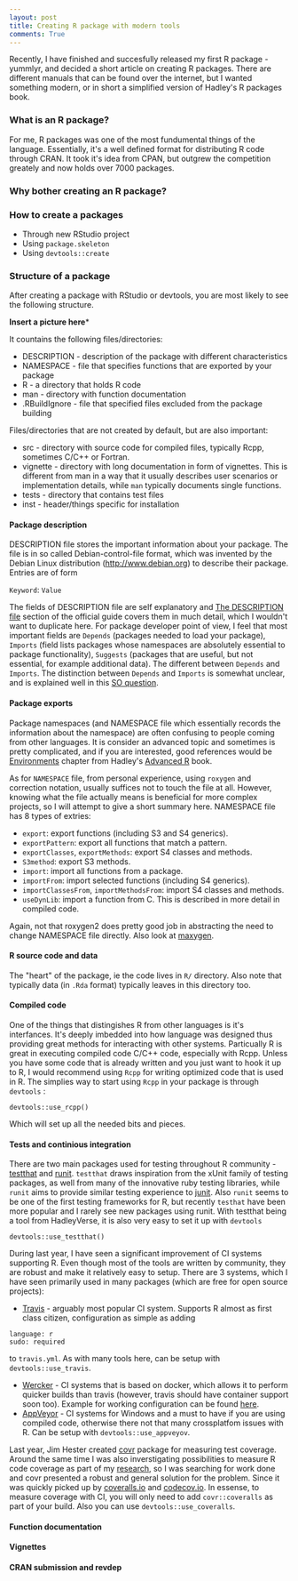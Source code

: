 ```yaml
---
layout: post
title: Creating R package with modern tools
comments: True
---
```


Recently, I have finished and succesfully released my first R package - yummlyr, and decided a short article on creating R packages. There are different manuals that can be found over the internet, but I wanted something modern, or in short a simplified version of Hadley's R packages book. 

### What is an R package?

For me, R packages was one of the most fundumental things of the language. Essentially, it's a well defined format for distributing R code through CRAN. It took it's idea from CPAN, but outgrew the competition greately and now holds over 7000 packages. 

### Why bother creating an R package?

### How to create a packages

* Through new RStudio project
* Using `package.skeleton`
* Using `devtools::create`

### Structure of a package

After creating a package with RStudio or devtools, you are most likely to see the following structure. 

**Insert a picture here***

It countains the following files/directories:

* DESCRIPTION - description of the package with different characteristics
* NAMESPACE - file that specifies functions that are exported by your package 
* R - a directory that holds R code
* man - directory with function documentation
* .RBuildIgnore - file that specified files excluded from the package building

Files/directories that are not created by default, but are also important:

* src - directory with source code for compiled files, typically Rcpp, sometimes C/C++ or Fortran.
* vignette - directory with long documentation in form of vignettes. This is different from man in a way that it usually describes user scenarios or implementation details, while `man` typically documents single functions.
* tests - directory that contains test files
* inst - header/things specific for installation

#### Package description

DESCRIPTION file stores the important information about your package. The file is in so called Debian-control-file format, which was invented by the Debian Linux distribution (http://www.debian.org) to describe their package. Entries are of form

`Keyword`: `Value`

The fields of DESCRIPTION file are self explanatory and [The DESCRIPTION file](https://cran.r-project.org/doc/manuals/r-release/R-exts.html#The-DESCRIPTION-file) section of the official guide covers them in much detail, which I wouldn't want to duplicate here. For package developer point of view, I feel that most important fields are `Depends` (packages needed to load your package), `Imports` (field lists packages whose namespaces are absolutely essential to package functionality), `Suggests` (packages that are useful, but not essential, for example additional data). The different between `Depends` and `Imports`. The distinction between `Depends` and `Imports` is somewhat unclear, and is explained well in this [SO question](http://stackoverflow.com/questions/8637993/better-explanation-of-when-to-use-imports-depends).

#### Package exports

Package namespaces (and NAMESPACE file which essentially records the information about the namespace) are often confusing to people coming from other languages. It is consider an advanced topic and sometimes is pretty complicated, and if you are interested, good references would be [Environments](http://adv-r.had.co.nz/Environments.html) chapter from Hadley's [Advanced R](http://adv-r.had.co.nz/) book. 

As for `NAMESPACE` file, from personal experience, using `roxygen` and correction notation, usually suffices not to touch the file at all. However, knowing what the file actually means is beneficial for more complex projects, so I will attempt to give a short summary here. NAMESPACE file has 8 types of extries:

* `export`: export functions (including S3 and S4 generics).
* `exportPattern`: export all functions that match a pattern.
* `exportClasses`, `exportMethods`: export S4 classes and methods.
* `S3method`: export S3 methods.
* `import`: import all functions from a package.
* `importFrom`: import selected functions (including S4 generics).
* `importClassesFrom`, `importMethodsFrom`: import S4 classes and methods.
* `useDynLib`: import a function from C. This is described in more detail in compiled code.

Again, not that roxygen2 does pretty good job in abstracting the need to change NAMESPACE file directly. Also look at [maxygen](https://github.com/gaborcsardi/maxygen).

#### R source code and data

The "heart" of the package, ie the code lives in `R/` directory. Also note that typically data (in `.Rda` format) typically leaves in this directory too.

#### Compiled code

One of the things that distingishes R from other languages is it's interfances. It's deeply imbedded into how language was designed thus providing great methods for interacting with other systems. Particually R is great in executing compiled code C/C++ code, especially with Rcpp. Unless you have some code that is already written and you just want to hook it up to R, I would recommend using `Rcpp` for writing optimized code that is used in R. The simplies way to start using `Rcpp` in your package is through `devtools` : 

```
devtools::use_rcpp()
```

Which will set up all the needed bits and pieces. 

#### Tests and continious integration

There are two main packages used for testing throughout R community - [testthat](https://github.com/hadley/testthat) and [runit](https://cran.fhcrc.org/web/packages/RUnit/index.html). `testthat` draws inspiration from the xUnit family of testing packages, as well from many of the innovative ruby testing libraries, while `runit` aims to provide similar testing experience to [junit](http://junit.org/). Also `runit` seems to be one of the first testing frameworks for R, but recently `testhat` have been more popular and I rarely see new packages using runit. With testthat being a tool from HadleyVerse, it is also very easy to set it up with `devtools`

```
devtools::use_testthat()
```

During last year, I have seen a significant improvement of CI systems supporting R. Even though most of the tools are written by community, they are robust and make it relatively easy to setup. There are 3 systems, which I have seen primarily used in many packages (which are free for open source projects):

* [Travis](https://travis-ci.org) - arguably most popular CI system. Supports R almost as first class citizen, configuration as simple as adding 
```
language: r
sudo: required
```
to `travis.yml`. As with many tools here, can be setup with `devtools::use_travis`.

* [Wercker](https://wercker.com) - CI systems that is based on docker, which allows it to perform quicker builds than travis (however, travis should have container support soon too). Example for working configuration can be found [here](https://github.com/jimhester/lintr/blob/master/wercker.yml).
* [AppVeyor](http://www.appveyor.com/) - CI systems for Windows and a must to have if you are using compiled code, otherwise there not that many crossplatfom issues with R. Can be setup with `devtools::use_appveyov`.

Last year, Jim Hester created [covr](https://github.com/jimhester/covr/) package for measuring test coverage. Around the same time I was also inverstigating possibilities to measure R code coverage as part of my [research](https://github.com/allr/rcov), so I was searching for work done and covr presented a robust and general solution for the problem. Since it was quickly picked up by [coveralls.io](https://coveralls.io) and [codecov.io](https://codecov.io). In essense, to measure coverage with CI, you will only need to add `covr::coveralls` as part of your build. Also you can use `devtools::use_coveralls`.

#### Function documentation

#### Vignettes

#### CRAN submission and revdep